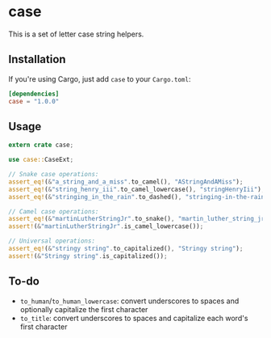 # case

This is a set of letter case string helpers.

## Installation

If you're using Cargo, just add `case` to your `Cargo.toml`:

```toml
[dependencies]
case = "1.0.0"
```

## Usage

```rust
extern crate case;

use case::CaseExt;

// Snake case operations:
assert_eq!(&"a_string_and_a_miss".to_camel(), "AStringAndAMiss");
assert_eq!(&"string_henry_iii".to_camel_lowercase(), "stringHenryIii");
assert_eq!(&"stringing_in_the_rain".to_dashed(), "stringing-in-the-rain");

// Camel case operations:
assert_eq!(&"martinLutherStringJr".to_snake(), "martin_luther_string_jr");
assert!(&"martinLutherStringJr".is_camel_lowercase());

// Universal operations:
assert_eq!(&"stringy string".to_capitalized(), "Stringy string");
assert!(&"Stringy string".is_capitalized());
```

## To-do

* `to_human`/`to_human_lowercase`: convert underscores to spaces and optionally capitalize the
  first character
* `to_title`: convert underscores to spaces and capitalize each word's first character

